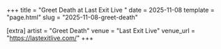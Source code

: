 +++
title = "Greet Death at Last Exit Live "
date = 2025-11-08
template = "page.html"
slug = "2025-11-08-greet-death"

[extra]
artist = "Greet Death"
venue = "Last Exit Live"
venue_url = "https://lastexitlive.com/"
+++
